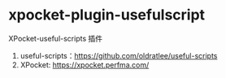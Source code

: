 # xpocket-plugin-usefulscript
XPocket-useful-scripts 插件

1. useful-scripts：https://github.com/oldratlee/useful-scripts
2. XPocket: https://xpocket.perfma.com/
